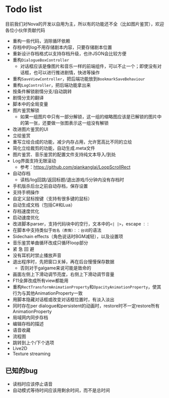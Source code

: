 # Todo list

目前我们对Nova的开发以自用为主，所以有的功能还不全（比如图片鉴赏），欢迎各位小伙伴贡献代码

* 重构一些代码，消除循环依赖
* 存档中的log不用存储剧本内容，只要存储剧本位置
* 重新设计存档格式以支持存档升级，也许JSON会比较方便
* 重构`DialogueBoxController`
    * 对话框应该是像图片和音乐一样的前端组件，可以不止一个；即使没有对话框，也可以进行推进剧情，快进等操作
* 重构`SaveViewController`，把后端功能放到`BookmarkSaveBehaviour`
* 重构`LogController`，把后端功能拿出来
* 按条件解锁剧情分支/自动跳转
* 剧情分支的翻译
* 脚本中的全局变量
* 图片鉴赏解锁
    * 如果一组图片中只有一部分解锁，这一组的缩略图应该是已解锁的图片中的第一张，还要做一张图表示这一组没有解锁
* 改进图片鉴赏的UI
* 立绘鉴赏
* 重写立绘合成的功能，减少内存占用，允许宽高比不同的立绘
* 简化立绘裁剪的功能，自动生成.meta文件
* 图片鉴赏、音乐鉴赏的配置文件支持纯文本导入/到处
* Log界面支持无限滚动
    * 参考：https://github.com/qiankanglai/LoopScrollRect
* 自动存档
    * 读档/log回跳/返回标题/退出游戏/5分钟内没有存档时
* 手机版杀后台之前自动存档，保存设置
* 支持手柄操作
* 自定义鼠标按键（支持有很多键的鼠标）
* 自动生成文档（包括C#和Lua）
* 存档速度优化
* 启动速度优化
* 改进脚本parser，支持代码块中的空行，文本中的`<| |>`，escape `：：`
* 在脚本中支持类似于`姓名（表情）：：台词`的语法
* Sidechain effects（角色说话时BGM减轻），以及设置项
* 音乐鉴赏单曲循环改成只循环loop部分
* 紧 急 回 避
* 没有耳机时禁止播放声音
* 退出程序时，先把窗口关掉，再在后台慢慢保存数据
    * 否则对于galgame来说可能是致命的
* 画面左侧上下滑动调节亮度，右侧上下滑动调节音量
* F11全屏改成所有view都能用
* 重构`RectTransformAnimationProperty`和`OpacityAnimationProperty`，使其行为与其他AnimationProperty一致
* 用脚本隐藏对话框或改变对话框位置时，有淡入淡出
* 同时存在per dialogue和persistent的动画时，restore时不一定restore所有AnimationProperty
* 局域网内同步存档
* 编辑存档的描述
* 语音收藏
* 流程图
* 跳转到上个/下个选项
* Live2D
* Texture streaming

## 已知的bug

* 读档时应该停止语音
* 自动模式等待时间应该用剩余时间，而不是总时间
